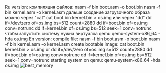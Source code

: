 Ru version:
компиляция файлов:
nasm -f bin boot.asm -o boot.bin
nasm -f bin kernel.asm -o kernel.asm
дальше создание загрузочного образа
можно через "cat"
cat boot.bin kernel.bin > os.img
или через "dd"
dd if=/dev/zero of=os.img bs=512 count=2880
dd if=boot.bin of=os.img conv=notrunc
dd if=kernel.bin of=os.img bs=512 seek=1 conv=notrunc
чтобы запустить систему нужна виртуалка qemu
qemu-system-x86_64 -hda os.img
En version:
compile file:
nasm -f bin boot.asm -o boot.bin
nasm -f bin kernel.asm -o kernel.asm
create bootable image:
cat boot.bin kernel.bin > os.img
or
dd if=/dev/zero of=os.img 
s=512 count=2880
dd if=boot.bin of=os.img conv=notrunc
dd if=kernel.bin of=os.img bs=512 seek=1 conv=notrunc
starting system on qemu:
qemu-system-x86_64 -hda os.img
![best_memory](https://github.com/user-attachments/assets/d927b809-c60f-4cdd-8c04-915999c03fa5)

